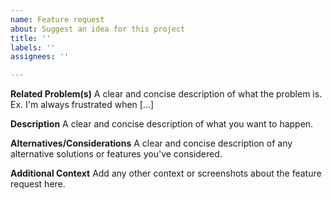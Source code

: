 ```yaml
---
name: Feature request
about: Suggest an idea for this project
title: ''
labels: ''
assignees: ''

---
```


**Related Problem(s)**
A clear and concise description of what the problem is. Ex. I'm always frustrated when [...]

**Description**
A clear and concise description of what you want to happen.

**Alternatives/Considerations**
A clear and concise description of any alternative solutions or features you've considered.

**Additional Context**
Add any other context or screenshots about the feature request here.

